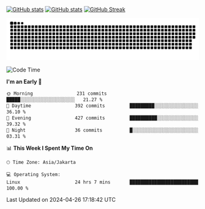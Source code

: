 [![GitHub stats](https://github-readme-stats.vercel.app/api?username=aurelioklv&card_width=500&show_icons=true&rank_icon=github&theme=solarized-dark#gh-dark-mode-only)](https://github.com/anuraghazra/github-readme-stats#gh-dark-mode-only)
[![GitHub stats](https://github-readme-stats.vercel.app/api?username=aurelioklv&card_width=500&show_icons=true&rank_icon=github&theme=buefy#gh-light-mode-only)](https://github.com/anuraghazra/github-readme-stats#gh-light-mode-only)
[![GitHub Streak](https://streak-stats.demolab.com/?user=aurelioklv&card_width=336&theme=solarized-dark)](https://git.io/streak-stats)

<picture>
  <source media="(prefers-color-scheme: dark)" srcset="https://raw.githubusercontent.com/aurelioklv/aurelioklv/snake-output/github-contribution-grid-snake-dark.svg">
  <source media="(prefers-color-scheme: light)" srcset="https://raw.githubusercontent.com/aurelioklv/aurelioklv/snake-output/github-contribution-grid-snake.svg">
  <img alt="github contribution grid snake animation" src="https://raw.githubusercontent.com/aurelioklv/aurelioklv/snake-output/github-contribution-grid-snake.svg">
</picture>

<!--START_SECTION:waka-->
![Code Time](http://img.shields.io/badge/Code%20Time-553%20hrs%2024%20mins-blue)

**I'm an Early 🐤** 

```text
🌞 Morning                231 commits         █████░░░░░░░░░░░░░░░░░░░░   21.27 % 
🌆 Daytime                392 commits         █████████░░░░░░░░░░░░░░░░   36.10 % 
🌃 Evening                427 commits         ██████████░░░░░░░░░░░░░░░   39.32 % 
🌙 Night                  36 commits          █░░░░░░░░░░░░░░░░░░░░░░░░   03.31 % 
```


📊 **This Week I Spent My Time On** 

```text
🕑︎ Time Zone: Asia/Jakarta

💻 Operating System: 
Linux                    24 hrs 7 mins       █████████████████████████   100.00 % 
```


 Last Updated on 2024-04-26 17:18:42 UTC
<!--END_SECTION:waka-->
